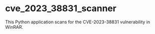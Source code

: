 # cve_2023_38831_scanner
This Python application scans for the CVE-2023-38831 vulnerability in WinRAR.
